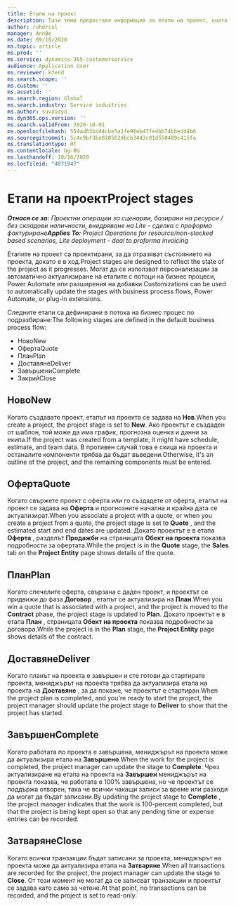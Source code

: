 ```yaml
---
title: Етапи на проект
description: Тази тема предоставя информация за етапи на проект, които са налични в Microsoft Dynamics Project Operations.
author: ruhercul
manager: AnnBe
ms.date: 09/18/2020
ms.topic: article
ms.prod: ''
ms.service: dynamics-365-customerservice
audience: Application User
ms.reviewer: kfend
ms.search.scope: ''
ms.custom: ''
ms.assetid: ''
ms.search.region: Global
ms.search.industry: Service industries
ms.author: suvaidya
ms.dyn365.ops.version: ''
ms.search.validFrom: 2020-10-01
ms.openlocfilehash: 554ad63bc44cbe5a1fe91eb47fedbb74bbedd4b6
ms.sourcegitcommit: 5c4c9bf3ba018562d6cb3443c01d550489c415fa
ms.translationtype: HT
ms.contentlocale: bg-BG
ms.lasthandoff: 10/16/2020
ms.locfileid: "4071947"
---
```

# <a name="project-stages"></a><span data-ttu-id="9ec6f-103">Етапи на проект</span><span class="sxs-lookup"><span data-stu-id="9ec6f-103">Project stages</span></span>

<span data-ttu-id="9ec6f-104">_**Отнася се за:** Проектни операции за сценарии, базирани на ресурси / без складови наличности, внедряване на Lite - сделка с проформа фактуриране_</span><span class="sxs-lookup"><span data-stu-id="9ec6f-104">_**Applies To:** Project Operations for resource/non-stocked based scenarios, Lite deployment - deal to proforma invoicing_</span></span>

<span data-ttu-id="9ec6f-105">Етапите на проект са проектирани, за да отразяват състоянието на проекта, докато е в ход.</span><span class="sxs-lookup"><span data-stu-id="9ec6f-105">Project stages are designed to reflect the state of the project as it progresses.</span></span> <span data-ttu-id="9ec6f-106">Могат да се използват персонализации за автоматично актуализиране на етапите с потоци на бизнес процеси, Power Automate или разширения на добавки.</span><span class="sxs-lookup"><span data-stu-id="9ec6f-106">Customizations can be used to automatically update the stages with business process flows, Power Automate, or plug-in extensions.</span></span>

<span data-ttu-id="9ec6f-107">Следните етапи са дефинирани в потока на бизнес процес по подразбиране:</span><span class="sxs-lookup"><span data-stu-id="9ec6f-107">The following stages are defined in the default business process flow:</span></span>

- <span data-ttu-id="9ec6f-108">Ново</span><span class="sxs-lookup"><span data-stu-id="9ec6f-108">New</span></span>
- <span data-ttu-id="9ec6f-109">Оферта</span><span class="sxs-lookup"><span data-stu-id="9ec6f-109">Quote</span></span>
- <span data-ttu-id="9ec6f-110">План</span><span class="sxs-lookup"><span data-stu-id="9ec6f-110">Plan</span></span>
- <span data-ttu-id="9ec6f-111">Доставяне</span><span class="sxs-lookup"><span data-stu-id="9ec6f-111">Deliver</span></span>
- <span data-ttu-id="9ec6f-112">Завършени</span><span class="sxs-lookup"><span data-stu-id="9ec6f-112">Complete</span></span>
- <span data-ttu-id="9ec6f-113">Закрий</span><span class="sxs-lookup"><span data-stu-id="9ec6f-113">Close</span></span> 

## <a name="new"></a><span data-ttu-id="9ec6f-114">Ново</span><span class="sxs-lookup"><span data-stu-id="9ec6f-114">New</span></span>

<span data-ttu-id="9ec6f-115">Когато създавате проект, етапът на проекта се задава на **Нов**.</span><span class="sxs-lookup"><span data-stu-id="9ec6f-115">When you create a project, the project stage is set to **New**.</span></span> <span data-ttu-id="9ec6f-116">Ако проектът е създаден от шаблон, той може да има график, прогнозна оценка и данни за екипа.</span><span class="sxs-lookup"><span data-stu-id="9ec6f-116">If the project was created from a template, it might have schedule, estimate, and team data.</span></span> <span data-ttu-id="9ec6f-117">В противен случай това е скица на проекта и останалите компоненти трябва да бъдат въведени.</span><span class="sxs-lookup"><span data-stu-id="9ec6f-117">Otherwise, it's an outline of the project, and the remaining components must be entered.</span></span>

## <a name="quote"></a><span data-ttu-id="9ec6f-118">Оферта</span><span class="sxs-lookup"><span data-stu-id="9ec6f-118">Quote</span></span>

<span data-ttu-id="9ec6f-119">Когато свържете проект с оферта или го създадете от оферта, етапът на проект се задава на **Оферта** и прогнозните начална и крайна дата се актуализират.</span><span class="sxs-lookup"><span data-stu-id="9ec6f-119">When you associate a project with a quote, or when you create a project from a quote, the project stage is set to **Quote** , and the estimated start and end dates are updated.</span></span> <span data-ttu-id="9ec6f-120">Докато проектът е в етапа **Оферта** , разделът **Продажби** на страницата **Обект на проекта** показва подробности за офертата.</span><span class="sxs-lookup"><span data-stu-id="9ec6f-120">While the project is in the **Quote** stage, the **Sales** tab on the **Project Entity** page shows details of the quote.</span></span>

## <a name="plan"></a><span data-ttu-id="9ec6f-121">План</span><span class="sxs-lookup"><span data-stu-id="9ec6f-121">Plan</span></span>

<span data-ttu-id="9ec6f-122">Когато спечелите оферта, свързана с даден проект, и проектът се придвижи до фаза **Договор** , етапът се актуализира на **План**.</span><span class="sxs-lookup"><span data-stu-id="9ec6f-122">When you win a quote that is associated with a project, and the project is moved to the **Contract** phase, the project stage is updated to **Plan**.</span></span> <span data-ttu-id="9ec6f-123">Докато проектът е в етапа **План** , страницата **Обект на проекта** показва подробности за договора.</span><span class="sxs-lookup"><span data-stu-id="9ec6f-123">While the project is in the **Plan** stage, the **Project Entity** page shows details of the contract.</span></span>

## <a name="deliver"></a><span data-ttu-id="9ec6f-124">Доставяне</span><span class="sxs-lookup"><span data-stu-id="9ec6f-124">Deliver</span></span>

<span data-ttu-id="9ec6f-125">Когато планът на проекта е завършен и сте готови да стартирате проекта, мениджърът на проекта трябва да актуализира етапа на проекта на **Доставяне** , за да покаже, че проектът е стартиран.</span><span class="sxs-lookup"><span data-stu-id="9ec6f-125">When the project plan is completed, and you're ready to start the project, the project manager should update the project stage to **Deliver** to show that the project has started.</span></span>

## <a name="complete"></a><span data-ttu-id="9ec6f-126">Завършен</span><span class="sxs-lookup"><span data-stu-id="9ec6f-126">Complete</span></span> 

<span data-ttu-id="9ec6f-127">Когато работата по проекта е завършена, мениджърът на проекта може да актуализира етапа на **Завършено**.</span><span class="sxs-lookup"><span data-stu-id="9ec6f-127">When the work for the project is completed, the project manager can update the stage to **Complete**.</span></span> <span data-ttu-id="9ec6f-128">Чрез актуализиране на етапа на проекта на **Завършен** мениджърът на проекта показва, че работата е 100% завършена, но че проектът се поддържа отворен, така че всички чакащи записи за време или разходи да могат да бъдат записани.</span><span class="sxs-lookup"><span data-stu-id="9ec6f-128">By updating the project stage to **Complete** , the project manager indicates that the work is 100-percent completed, but that the project is being kept open so that any pending time or expense entries can be recorded.</span></span>

## <a name="close"></a><span data-ttu-id="9ec6f-129">Затваряне</span><span class="sxs-lookup"><span data-stu-id="9ec6f-129">Close</span></span>

<span data-ttu-id="9ec6f-130">Когато всички транзакции бъдат записани за проекта, мениджърът на проекта може да актуализира етапа на **Затваряне**.</span><span class="sxs-lookup"><span data-stu-id="9ec6f-130">When all transactions are recorded for the project, the project manager can update the stage to **Close**.</span></span> <span data-ttu-id="9ec6f-131">От този момент не могат да се записват транзакции и проектът се задава като само за четене.</span><span class="sxs-lookup"><span data-stu-id="9ec6f-131">At that point, no transactions can be recorded, and the project is set to read-only.</span></span>

